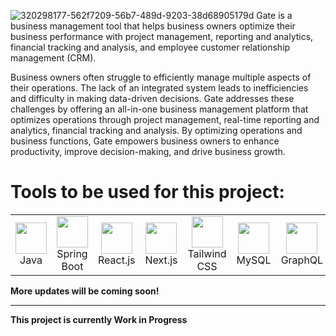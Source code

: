 ![320298177-562f7209-56b7-489d-9203-38d68905179d](https://github.com/user-attachments/assets/b0b94031-fb22-4813-9a15-81a67084dd2e)
Gate is a business management tool that helps business owners optimize their business performance with project management, reporting and analytics, financial tracking and analysis, and employee customer relationship management (CRM).

Business owners often struggle to efficiently manage multiple aspects of their operations. The lack of an integrated system leads to inefficiencies and difficulty in making data-driven decisions. Gate addresses these challenges by offering an all-in-one business management platform that optimizes operations through project management, real-time reporting and analytics, financial tracking and analysis. By optimizing operations and business functions, Gate empowers business owners to enhance productivity, improve decision-making, and drive business growth.

# Tools to be used for this project:
<table>
  <tr>
    <td align="center"><img src="https://cdn.jsdelivr.net/gh/devicons/devicon@latest/icons/java/java-original.svg" width="50">Java</td>
    <td align="center"><img src="https://cdn.jsdelivr.net/gh/devicons/devicon@latest/icons/spring/spring-original.svg" width="50">Spring Boot</td>
    <td align="center"><img src="https://cdn.jsdelivr.net/gh/devicons/devicon@latest/icons/react/react-original.svg" width="50">React.js</td>
    <td align="center"><img src="https://cdn.jsdelivr.net/gh/devicons/devicon@latest/icons/nextjs/nextjs-original.svg" width="50">Next.js</td>
    <td align="center"><img src="https://cdn.jsdelivr.net/gh/devicons/devicon@latest/icons/tailwindcss/tailwindcss-original.svg" width="50">Tailwind CSS</td>
    <td align="center"><img src="https://cdn.jsdelivr.net/gh/devicons/devicon@latest/icons/mysql/mysql-original.svg" width="50">MySQL</td>
    <td align="center"><img src="https://cdn.jsdelivr.net/gh/devicons/devicon@latest/icons/graphql/graphql-plain.svg" width="50">GraphQL</td>
  </tr>
</table>

**More updates will be coming soon!**
  
--------------------------------------------------------------------------------------------------------------------
**This project is currently Work in Progress**
